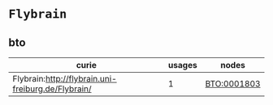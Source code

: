 # `Flybrain`

## bto

| curie                                              |   usages | nodes                                             |
|----------------------------------------------------|----------|---------------------------------------------------|
| Flybrain:http://flybrain.uni-freiburg.de/Flybrain/ |        1 | [BTO:0001803](https://bioregistry.io/BTO:0001803) |

